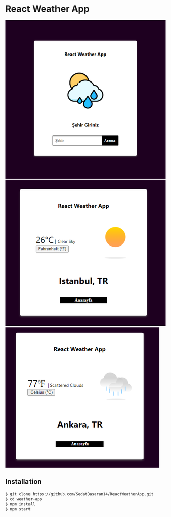 # React Weather App

<img src="ReactWeatherApp1.PNG" />
<img src="ReactWeatherApp2.PNG" />
<img src="ReactWeatherApp3.PNG" />

## Installation

```
$ git clone https://github.com/SedatBasaran14/ReactWeatherApp.git
$ cd weather-app
$ npm install
$ npm start
```
